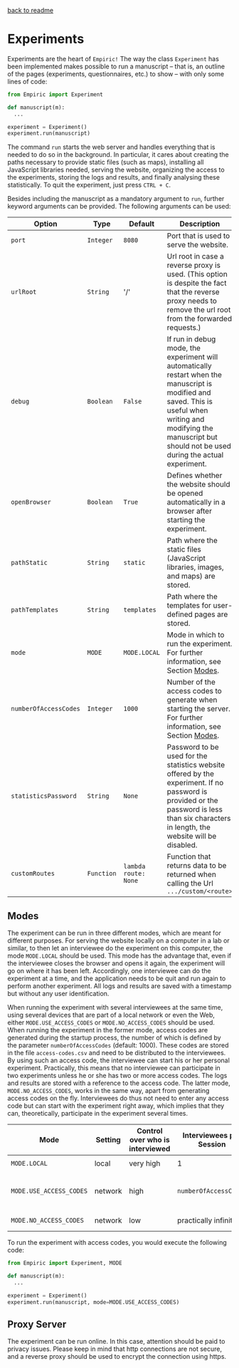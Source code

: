 [back to readme](../../../)

# Experiments

Experiments are the heart of `Empiric!`  The way the class `Experiment` has been implemented makes possible to run a manuscript – that is, an outline of the pages (experiments, questionnaires, etc.) to show – with only some lines of code:
```python
from Empiric import Experiment

def manuscript(m):
  ...

experiment = Experiment()
experiment.run(manuscript)
```

The command `run` starts the web server and handles everything that is needed to do so in the background.  In particular, it cares about creating the paths necessary to provide static files (such as maps), installing all JavaScript libraries needed, serving the website, organizing the access to the experiments, storing the logs and results, and finally analysing these statistically.  To quit the experiment, just press `CTRL + C`.

Besides including the manuscript as a mandatory argument to `run`, further keyword arguments can be provided.  The following arguments can be used:

| Option | Type | Default | Description |
| ------ | ---- | ------- | ----------- |
| `port` | `Integer` | `8080` | Port that is used to serve the website. |
| `urlRoot` | `String` | '/' | Url root in case a reverse proxy is used.  (This option is despite the fact that the reverse proxy needs to remove the url root from the forwarded requests.) |
| `debug` | `Boolean` | `False` | If run in debug mode, the experiment will automatically restart when the manuscript is modified and saved.  This is useful when writing and modifying the manuscript but should not be used during the actual experiment. |
| `openBrowser` | `Boolean` | `True` | Defines whether the website should be opened automatically in a browser after starting the experiment. |
| `pathStatic` | `String` | `static` | Path where the static files (JavaScript libraries, images, and maps) are stored. |
| `pathTemplates` | `String` | `templates` | Path where the templates for user-defined pages are stored. |
| `mode` | `MODE` | `MODE.LOCAL` | Mode in which to run the experiment.  For further information, see Section [Modes](#modes). |
| `numberOfAccessCodes` | `Integer` | `1000` | Number of the access codes to generate when starting the server.  For further information, see Section [Modes](#modes). |
| `statisticsPassword` | `String` | `None` | Password to be used for the statistics website offered by the experiment.  If no password is provided or the password is less than six characters in length, the website will be disabled. |
| `customRoutes` | `Function` | `lambda route: None` | Function that returns data to be returned when calling the Url `.../custom/<route>`

## Modes

The experiment can be run in three different modes, which are meant for different purposes.  For serving the website locally on a computer in a lab or similar, to then let an interviewee do the experiment on this computer, the mode `MODE.LOCAL` should be used.  This mode has the advantage that, even if the interviewee closes the browser and opens it again, the experiment will go on where it has been left.  Accordingly, one interviewee can do the experiment at a time, and the application needs to be quit and run again to perform another experiment.  All logs and results are saved with a timestamp but without any user identification.

When running the experiment with several interviewees at the same time, using several devices that are part of a local network or even the Web, either `MODE.USE_ACCESS_CODES` or `MODE.NO_ACCESS_CODES` should be used.  When running the experiment in the former mode, access codes are generated during the startup process, the number of which is defined by the parameter `numberOfAccessCodes` (default: 1000).  These codes are stored in the file `access-codes.csv` and need to be distributed to the interviewees.  By using such an access code, the interviewee can start his or her personal experiment.  Practically, this means that no interviewee can participate in two experiments unless he or she has two or more access codes.  The logs and results are stored with a reference to the access code.  The latter mode, `MODE.NO_ACCESS_CODES`, works in the same way, apart from generating access codes on the fly.  Interviewees do thus not need to enter any access code but can start with the experiment right away, which implies that they can, theoretically, participate in the experiment several times.

| Mode | Setting | Control over who is interviewed | Interviewees per Session | Access Codes | Logs and results |
| ---- | ------- | ------------------------------- | ------------------------ | ------------ | ---------------- |
| `MODE.LOCAL` | local | very high | 1 | – | `experiment-{ISO_DATE}.json` |
| `MODE.USE_ACCESS_CODES` | network | high | `numberOfAccessCodes` | need to be distributed to the interviewees | `experiment-{ACCESS_CODE}.json` |
| `MODE.NO_ACCESS_CODES` | network | low | practically infinite | generated on the fly | `experiment-{ACCESS_CODE}.json` |

To run the experiment with access codes, you would execute the following code:
```python
from Empiric import Experiment, MODE

def manuscript(m):
  ...

experiment = Experiment()
experiment.run(manuscript, mode=MODE.USE_ACCESS_CODES)
```

## Proxy Server

The experiment can be run online.  In this case, attention should be paid to privacy issues.  Please keep in mind that http connections are not secure, and a reverse proxy should be used to encrypt the connection using https.
